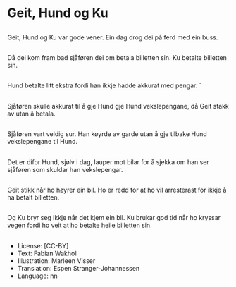 # Geit, Hund og Ku

##
Geit, Hund og Ku var gode vener. Ein dag drog dei på ferd med ein buss.

##
Då dei kom fram bad sjåføren dei om betala billetten sin. Ku betalte billetten sin.

##
Hund betalte litt ekstra fordi han ikkje hadde akkurat med pengar.
`
##
Sjåføren skulle akkurat til å gje Hund gje Hund vekslepengane, då Geit stakk av utan å betala.

##
Sjåføren vart veldig sur. Han køyrde av garde utan å gje tilbake Hund vekslepengane til Hund.

##
Det er difor Hund, sjølv i dag, lauper mot bilar for å sjekka om han ser sjåføren som skuldar han vekslepengar.

##
Geit stikk når ho høyrer ein bil. Ho er redd for at ho vil arresterast for ikkje å ha betalt billetten.

##
Og Ku bryr seg ikkje når det kjem ein bil. Ku brukar god tid når ho kryssar vegen fordi ho veit at ho betalte heile billetten sin.

##
* License: [CC-BY]
* Text: Fabian Wakholi
* Illustration: Marleen Visser
* Translation: Espen Stranger-Johannessen
* Language: nn
